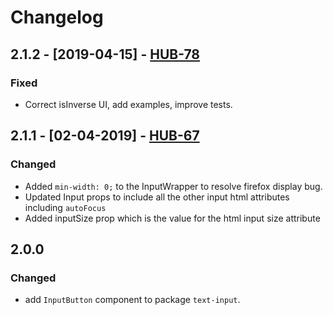 # Changelog

## 2.1.2 - [2019-04-15] - [HUB-78](https://creditandfinance.atlassian.net/browse/HUB-78)
### Fixed
- Correct isInverse UI, add examples, improve tests.

## 2.1.1 - [02-04-2019] - [HUB-67](https://creditandfinance.atlassian.net/browse/HUB-67)
### Changed
- Added `min-width: 0;` to the InputWrapper to resolve firefox display bug.
- Updated Input props to include all the other input html attributes including `autoFocus`
- Added inputSize prop which is the value for the html input size attribute

## 2.0.0
### Changed
- add `InputButton` component to package `text-input`.





